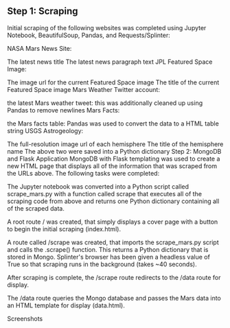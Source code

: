 <h2>Step 1: Scraping</h2>
Initial scraping of the following websites was completed using Jupyter Notebook, BeautifulSoup, Pandas, and Requests/Splinter:

NASA Mars News Site:

The latest news title
The latest news paragraph text
JPL Featured Space Image:

The image url for the current Featured Space image
The title of the current Featured Space image
Mars Weather Twitter account:

the latest Mars weather tweet: this was additionally cleaned up using Pandas to remove newlines
Mars Facts:

the Mars facts table: Pandas was used to convert the data to a HTML table string
USGS Astrogeology:

The full-resolution image url of each hemisphere
The title of the hemisphere name
The above two were saved into a Python dictionary
Step 2: MongoDB and Flask Application
MongoDB with Flask templating was used to create a new HTML page that displays all of the information that was scraped from the URLs above. The following tasks were completed:

The Jupyter notebook was converted into a Python script called scrape_mars.py with a function called scrape that executes all of the scraping code from above and returns one Python dictionary containing all of the scraped data.

A root route / was created, that simply displays a cover page with a button to begin the initial scraping (index.html).

A route called /scrape was created, that imports the scrape_mars.py script and calls the .scrape() function. This returns a Python dictionary that is stored in Mongo. Splinter's browser has been given a headless value of True so that scraping runs in the background (takes ~40 seconds).

After scraping is complete, the /scrape route redirects to the /data route for display.

The /data route queries the Mongo database and passes the Mars data into an HTML template for display (data.html).

Screenshots
